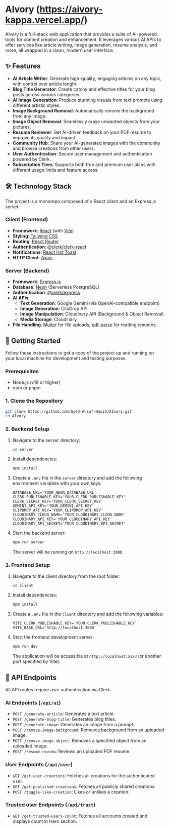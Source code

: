 # AIvory (https://aivory-kappa.vercel.app/)

AIvory is a full-stack web application that provides a suite of AI-powered tools for content creation and enhancement. It leverages various AI APIs to offer services like article writing, image generation, resume analysis, and more, all wrapped in a clean, modern user interface.

## ✨ Features

- **AI Article Writer**: Generate high-quality, engaging articles on any topic, with control over article length.
- **Blog Title Generator**: Create catchy and effective titles for your blog posts across various categories.
- **AI Image Generation**: Produce stunning visuals from text prompts using different artistic styles.
- **Image Background Removal**: Automatically remove the background from any image.
- **Image Object Removal**: Seamlessly erase unwanted objects from your pictures.
- **Resume Reviewer**: Get AI-driven feedback on your PDF resume to improve its quality and impact.
- **Community Hub**: Share your AI-generated images with the community and browse creations from other users.
- **User Authentication**: Secure user management and authentication powered by Clerk.
- **Subscription Tiers**: Supports both free and premium user plans with different usage limits and feature access.

## 🛠️ Technology Stack

The project is a monorepo composed of a React client and an Express.js server.

### Client (Frontend)
- **Framework**: [React](https://reactjs.org/) (with [Vite](https://vitejs.dev/))
- **Styling**: [Tailwind CSS](https://tailwindcss.com/)
- **Routing**: [React Router](https://reactrouter.com/)
- **Authentication**: [@clerk/clerk-react](https://clerk.com/docs/references/react/overview)
- **Notifications**: [React Hot Toast](https://react-hot-toast.com/)
- **HTTP Client**: [Axios](https://axios-http.com/)

### Server (Backend)
- **Framework**: [Express.js](https://expressjs.com/)
- **Database**: [Neon](https://neon.tech/) (Serverless PostgreSQL)
- **Authentication**: [@clerk/express](https://clerk.com/docs/references/express/overview)
- **AI APIs**:
    - **Text Generation**: Google Gemini (via OpenAI-compatible endpoint)
    - **Image Generation**: ClipDrop API
    - **Image Manipulation**: Cloudinary API (Background & Object Removal)
    - **Media Storage**: Cloudinary
- **File Handling**: [Multer](https://github.com/expressjs/multer) for file uploads, [pdf-parse](https://www.npmjs.com/package/pdf-parse) for reading resumes.

## 🚀 Getting Started

Follow these instructions to get a copy of the project up and running on your local machine for development and testing purposes.

### Prerequisites

- Node.js (v18 or higher)
- npm or pnpm

### 1. Clone the Repository

```bash
git clone https://github.com/Syed-Ausaf-Hasib/AIvory.git
cd AIvory
```

### 2. Backend Setup

1.  Navigate to the server directory:
    ```bash
    cd server
    ```
2.  Install dependencies:
    ```bash
    npm install
    ```
3.  Create a `.env` file in the `server` directory and add the following environment variables with your own keys:
    ```env
    DATABASE_URL='YOUR_NEON_DATABASE_URL'
    CLERK_PUBLISHABLE_KEY='YOUR_CLERK_PUBLISHABLE_KEY'
    CLERK_SECRET_KEY='YOUR_CLERK_SECRET_KEY'
    GEMINI_API_KEY='YOUR_GEMINI_API_KEY'
    CLIPDROP_API_KEY='YOUR_CLIPDROP_API_KEY'
    CLOUDINARY_CLOUD_NAME='YOUR_CLOUDINARY_CLOUD_NAME'
    CLOUDINARY_API_KEY='YOUR_CLOUDINARY_API_KEY'
    CLOUDINARY_API_SECRET='YOUR_CLOUDINARY_API_SECRET'
    ```
4.  Start the backend server:
    ```bash
    npm run server
    ```
    The server will be running on `http://localhost:3000`.

### 3. Frontend Setup

1.  Navigate to the client directory from the root folder:
    ```bash
    cd client
    ```
2.  Install dependencies:
    ```bash
    npm install
    ```
3.  Create a `.env` file in the `client` directory and add the following variables:
    ```env
    VITE_CLERK_PUBLISHABLE_KEY='YOUR_CLERK_PUBLISHABLE_KEY'
    VITE_BASE_URL='http://localhost:3000'
    ```
4.  Start the frontend development server:
    ```bash
    npm run dev
    ```
    The application will be accessible at `http://localhost:5173` (or another port specified by Vite).

## 📄 API Endpoints

All API routes require user authentication via Clerk.

### AI Endpoints (`/api/ai`)
- `POST /generate-article`: Generates a text article.
- `POST /generate-blog-title`: Generates blog titles.
- `POST /generate-image`: Generates an image from a prompt.
- `POST /remove-image-background`: Removes background from an uploaded image.
- `POST /remove-image-object`: Removes a specified object from an uploaded image.
- `POST /resume-review`: Reviews an uploaded PDF resume.

### User Endpoints (`/api/user`)
- `GET /get-user-creations`: Fetches all creations for the authenticated user.
- `GET /get-published-creations`: Fetches all publicly shared creations.
- `POST /toggle-like-creation`: Likes or unlikes a creation.

### Trusted user Endpoints (`/api/trust`)
- `GET /get-trusted-users-count`: Fetches all accounts created and displays count in Hero section.
